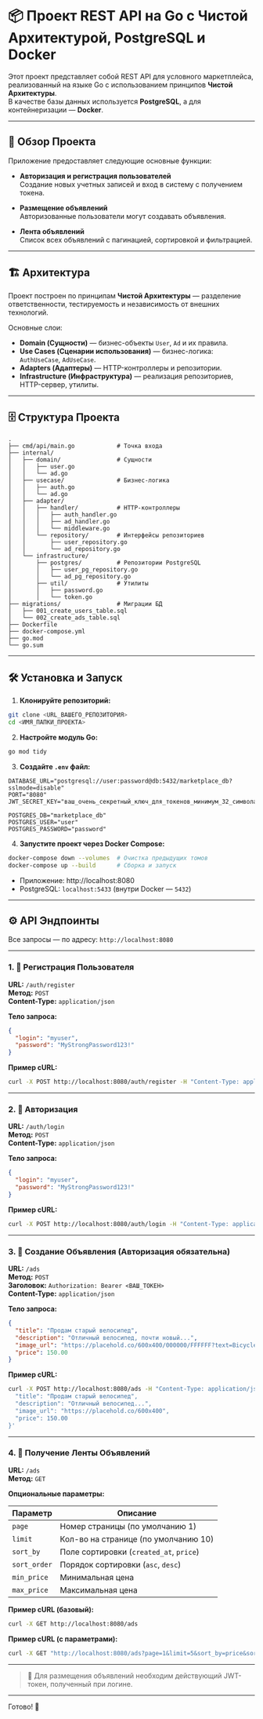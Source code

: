 # 📦 Проект REST API на Go с Чистой Архитектурой, PostgreSQL и Docker

Этот проект представляет собой REST API для условного маркетплейса, реализованный на языке Go с использованием принципов **Чистой Архитектуры**.  
В качестве базы данных используется **PostgreSQL**, а для контейнеризации — **Docker**.

---

## 🚀 Обзор Проекта

Приложение предоставляет следующие основные функции:

- **Авторизация и регистрация пользователей**  
  Создание новых учетных записей и вход в систему с получением токена.

- **Размещение объявлений**  
  Авторизованные пользователи могут создавать объявления.

- **Лента объявлений**  
  Список всех объявлений с пагинацией, сортировкой и фильтрацией.

---

## 🏗️ Архитектура

Проект построен по принципам **Чистой Архитектуры** — разделение ответственности, тестируемость и независимость от внешних технологий.

Основные слои:

- **Domain (Сущности)** — бизнес-объекты `User`, `Ad` и их правила.
- **Use Cases (Сценарии использования)** — бизнес-логика: `AuthUseCase`, `AdUseCase`.
- **Adapters (Адаптеры)** — HTTP-контроллеры и репозитории.
- **Infrastructure (Инфраструктура)** — реализация репозиториев, HTTP-сервер, утилиты.

---

## 🗄️ Структура Проекта

```
.
├── cmd/api/main.go            # Точка входа
├── internal/
│   ├── domain/                # Сущности
│   │   ├── user.go
│   │   └── ad.go
│   ├── usecase/               # Бизнес-логика
│   │   ├── auth.go
│   │   └── ad.go
│   ├── adapter/
│   │   ├── handler/           # HTTP-контроллеры
│   │   │   ├── auth_handler.go
│   │   │   ├── ad_handler.go
│   │   │   └── middleware.go
│   │   └── repository/        # Интерфейсы репозиториев
│   │       ├── user_repository.go
│   │       └── ad_repository.go
│   └── infrastructure/
│       ├── postgres/          # Репозитории PostgreSQL
│       │   ├── user_pg_repository.go
│       │   └── ad_pg_repository.go
│       ├── util/              # Утилиты
│       │   ├── password.go
│       │   └── token.go
├── migrations/                # Миграции БД
│   ├── 001_create_users_table.sql
│   └── 002_create_ads_table.sql
├── Dockerfile
├── docker-compose.yml
├── go.mod
└── go.sum
```

---

## 🛠️ Установка и Запуск

1. **Клонируйте репозиторий:**

```bash
git clone <URL_ВАШЕГО_РЕПОЗИТОРИЯ>
cd <ИМЯ_ПАПКИ_ПРОЕКТА>
```

2. **Настройте модуль Go:**

```bash
go mod tidy
```

3. **Создайте `.env` файл:**

```env
DATABASE_URL="postgresql://user:password@db:5432/marketplace_db?sslmode=disable"
PORT="8080"
JWT_SECRET_KEY="ваш_очень_секретный_ключ_для_токенов_минимум_32_символа"

POSTGRES_DB="marketplace_db"
POSTGRES_USER="user"
POSTGRES_PASSWORD="password"
```

4. **Запустите проект через Docker Compose:**

```bash
docker-compose down --volumes  # Очистка предыдущих томов
docker-compose up --build      # Сборка и запуск
```

- Приложение: http://localhost:8080  
- PostgreSQL: `localhost:5433` (внутри Docker — `5432`)

---

## ⚙️ API Эндпоинты

Все запросы — по адресу: `http://localhost:8080`

---

### 1. 📝 Регистрация Пользователя

**URL:** `/auth/register`  
**Метод:** `POST`  
**Content-Type:** `application/json`

**Тело запроса:**

```json
{
  "login": "myuser",
  "password": "MyStrongPassword123!"
}
```

**Пример cURL:**

```bash
curl -X POST http://localhost:8080/auth/register -H "Content-Type: application/json" -d '{"login": "myuser", "password": "MyStrongPassword123!"}'
```

---

### 2. 🔐 Авторизация

**URL:** `/auth/login`  
**Метод:** `POST`  
**Content-Type:** `application/json`

**Тело запроса:**

```json
{
  "login": "myuser",
  "password": "MyStrongPassword123!"
}
```

**Пример cURL:**

```bash
curl -X POST http://localhost:8080/auth/login -H "Content-Type: application/json" -d '{"login": "myuser", "password": "MyStrongPassword123!"}'
```

---

### 3. 📢 Создание Объявления (Авторизация обязательна)

**URL:** `/ads`  
**Метод:** `POST`  
**Заголовок:** `Authorization: Bearer <ВАШ_ТОКЕН>`  
**Content-Type:** `application/json`

**Тело запроса:**

```json
{
  "title": "Продам старый велосипед",
  "description": "Отличный велосипед, почти новый...",
  "image_url": "https://placehold.co/600x400/000000/FFFFFF?text=Bicycle",
  "price": 150.00
}
```

**Пример cURL:**

```bash
curl -X POST http://localhost:8080/ads -H "Content-Type: application/json" -H "Authorization: Bearer <ВАШ_ТОКЕН>" -d '{
  "title": "Продам старый велосипед",
  "description": "Отличный велосипед...",
  "image_url": "https://placehold.co/600x400",
  "price": 150.00
}'
```

---

### 4. 📄 Получение Ленты Объявлений

**URL:** `/ads`  
**Метод:** `GET`

**Опциональные параметры:**

| Параметр     | Описание                        |
|--------------|----------------------------------|
| `page`       | Номер страницы (по умолчанию 1) |
| `limit`      | Кол-во на странице (по умолчанию 10) |
| `sort_by`    | Поле сортировки (`created_at`, `price`) |
| `sort_order` | Порядок сортировки (`asc`, `desc`)     |
| `min_price`  | Минимальная цена               |
| `max_price`  | Максимальная цена              |

**Пример cURL (базовый):**

```bash
curl -X GET http://localhost:8080/ads
```

**Пример cURL (с параметрами):**

```bash
curl -X GET "http://localhost:8080/ads?page=1&limit=5&sort_by=price&sort_order=desc&min_price=100&max_price=500"
```

---

> 🔐 Для размещения объявлений необходим действующий JWT-токен, полученный при логине.

---

Готово! 🎉